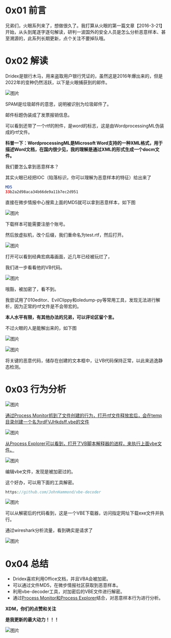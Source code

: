 0x01 前言
=======

兄弟们，火眼系列来了，想做很久了。我打算从火眼的第一篇文章【2016-3-21】开始，从头到尾逐字逐句解读，研判一波国外的安全人员是怎么分析恶意样本、甚至溯源的，此系列长期更新，点个关注不要掉队哦。

0x02 解读
=======

Dridex是银行木马，用来盗取用户银行凭证的，虽然这是2016年爆出来的，但是2022年的变种仍然活跃，以下是火眼捕获到的邮件。

![图片](https://shs3.b.qianxin.com/attack_forum/2022/05/attach-d1cd265ffd11cd3744bf21e88e17164b701b5bf1.640%3Fwx_fmt%3Dpng%26amp%3Bwxfrom%3D5%26amp%3Bwx_lazy%3D1%26amp%3Bwx_co%3D1)

SPAM是垃圾邮件的意思，说明被识别为垃圾邮件了。

邮件标题伪装成了发票报销信息。

可以看到还带了一个rtf的附件，是word的标志，这是由WordprocessingML伪装成的rtf文件。

**科普一下：WordprocessingML是Microsoft Word支持的一种XML格式，用于描述Word文档，在国内很少见，我的理解是通过XML的形式生成一个docm文件。**

我们要怎么拿到恶意样本？

其实火眼已经把IOC（陷落标识，你可以理解为恶意样本的特征）给出来了

```php
MD5
33b2a2d98aca34b66de9a11b7ec2d951
```

直接在微步情报中心搜索上面的MD5就可以拿到恶意样本，如下图

![图片](https://shs3.b.qianxin.com/attack_forum/2022/05/attach-3e4f356de1fa796dcf787dbbf32a1cd749eb191f.640%3Fwx_fmt%3Dpng%26amp%3Bwxfrom%3D5%26amp%3Bwx_lazy%3D1%26amp%3Bwx_co%3D1)

下载样本可能需要注册个账号。

然后放虚拟机，改个后缀，我们重命名为test.rtf，然后打开。

![图片](https://shs3.b.qianxin.com/attack_forum/2022/05/attach-89bae1b1528f83281def33a6713dfa742abd535d.640%3Fwx_fmt%3Dpng%26amp%3Bwxfrom%3D5%26amp%3Bwx_lazy%3D1%26amp%3Bwx_co%3D1)

打开可以看到经典宏病毒画面，近几年已经被玩烂了，

我们进一步看看他的VB代码。

![图片](https://shs3.b.qianxin.com/attack_forum/2022/05/attach-cdb3221e9f6b367e8e7eabadf2f174ec9905ddfa.640%3Fwx_fmt%3Dgif%26amp%3Bwxfrom%3D5%26amp%3Bwx_lazy%3D1)

哦豁，被加密了，看不到。

我尝试用了010editor、EvilClippy和oledump-py等常用工具，发现无法进行解析，因为正常的rtf文件是不会带宏的。

**本人水平有限，有其他办法的兄弟，可以评论区留个言。**

不过火眼的人是能解出来的，如下图

![图片](https://shs3.b.qianxin.com/attack_forum/2022/05/attach-56296d7d16e97b1d0a24eacaa1110ea42117b2ea.640%3Fwx_fmt%3Dpng%26amp%3Bwxfrom%3D5%26amp%3Bwx_lazy%3D1%26amp%3Bwx_co%3D1)

![图片](https://shs3.b.qianxin.com/attack_forum/2022/05/attach-11fb7a8b4cb97403fb5de6a0ce788cb10ab92086.640%3Fwx_fmt%3Dpng%26amp%3Bwxfrom%3D5%26amp%3Bwx_lazy%3D1%26amp%3Bwx_co%3D1)

将关键的恶意代码，储存在创建的文本框中，让VB代码保持正常，以此来逃逸静态检测。

0x03 行为分析
=========

![图片](https://shs3.b.qianxin.com/attack_forum/2022/05/attach-669731b238f7f1386f37c163173e4b957aef3c3e.640%3Fwx_fmt%3Dpng%26amp%3Bwxfrom%3D5%26amp%3Bwx_lazy%3D1%26amp%3Bwx_co%3D1)

[通过Process Monitor抓到了文件创建的行为，打开rtf文件释放宏后，会在temp目录创建一个名为rdFVJHkdsff.vbe的文件](http://mp.weixin.qq.com/s?__biz=MzkzOTE5MTQ5Ng==&mid=2247483845&idx=1&sn=1839874dd8a72a67cbb52bcf51820521&chksm=c2f5fc62f582757452a5aeaf17897255682d556339be3d5c3b7b8d69a5b557418f55d3e7e296&scene=21#wechat_redirect)

![图片](https://shs3.b.qianxin.com/attack_forum/2022/05/attach-a8df6379675dc8cfe4a1e4c092742746f82ec708.640%3Fwx_fmt%3Dpng%26amp%3Bwxfrom%3D5%26amp%3Bwx_lazy%3D1%26amp%3Bwx_co%3D1)

[从Process Explorer可以看到，打开了VB脚本解释器的进程，来执行上面vbe文件。](http://mp.weixin.qq.com/s?__biz=MzkzOTE5MTQ5Ng==&mid=2247483845&idx=1&sn=1839874dd8a72a67cbb52bcf51820521&chksm=c2f5fc62f582757452a5aeaf17897255682d556339be3d5c3b7b8d69a5b557418f55d3e7e296&scene=21#wechat_redirect)

![图片](https://shs3.b.qianxin.com/attack_forum/2022/05/attach-66fd4f4c7959abc7ab31a821d9f5b5c92fad8bd6.640%3Fwx_fmt%3Dpng%26amp%3Bwxfrom%3D5%26amp%3Bwx_lazy%3D1%26amp%3Bwx_co%3D1)

编辑vbe文件，发现是被加密过的。

这个好办，可以用下面的工具解密。

```php
https://github.com/JohnHammond/vbe-decoder
```

![图片](https://shs3.b.qianxin.com/attack_forum/2022/05/attach-fd1757883325d26dbce6f8a330528e867ccb9bd2.640%3Fwx_fmt%3Dpng%26amp%3Bwxfrom%3D5%26amp%3Bwx_lazy%3D1%26amp%3Bwx_co%3D1)

可以从解密后的代码看到，这是一个VBE下载器，访问指定网址下载exe文件并执行。

通过wireshark分析流量，看到确实是请求了

![图片](https://shs3.b.qianxin.com/attack_forum/2022/05/attach-7a4f89f2758bed2ead573e26b95a8d3720622f7e.640%3Fwx_fmt%3Dpng%26amp%3Bwxfrom%3D5%26amp%3Bwx_lazy%3D1%26amp%3Bwx_co%3D1)

0x04 总结
=======

- Dridex喜欢利用Office文档，并且VBA会被加密。
- 可以通过文件MD5，在微步情报社区获取到恶意样本。
- 利用vbe-decoder工具，对加密后的VBE文件进行解密。
- 通过[Process Monitor和Process Explorer](http://mp.weixin.qq.com/s?__biz=MzkzOTE5MTQ5Ng==&mid=2247483845&idx=1&sn=1839874dd8a72a67cbb52bcf51820521&chksm=c2f5fc62f582757452a5aeaf17897255682d556339be3d5c3b7b8d69a5b557418f55d3e7e296&scene=21#wechat_redirect)结合，对恶意样本行为进行分析。

**XDM，你们的点赞和关注**

**是我更新的最大动力！！！**

![图片](https://shs3.b.qianxin.com/attack_forum/2022/05/attach-2b249c0d44e2ab3f33fb92771d7521a0985e8ace.640%3Fwx_fmt%3Dgif%26amp%3Bwxfrom%3D5%26amp%3Bwx_lazy%3D1)